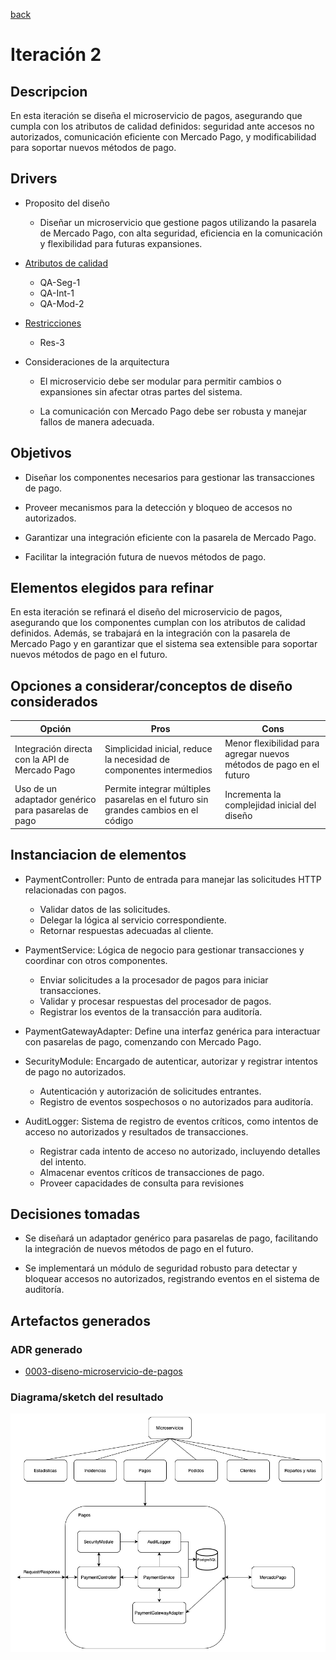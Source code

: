 [back](/docs/add_method/home.md)
# Iteración 2

## Descripcion
En esta iteración se diseña el microservicio de pagos, asegurando que cumpla con los atributos de calidad definidos: seguridad ante accesos no autorizados, comunicación eficiente con Mercado Pago, y modificabilidad para soportar nuevos métodos de pago.

## Drivers
- Proposito del diseño
    - Diseñar un microservicio que gestione pagos utilizando la pasarela de Mercado Pago, con alta seguridad, eficiencia en la comunicación y flexibilidad para futuras expansiones.

- [Atributos de calidad](/docs/atributos-de-calidad.md)
    - QA-Seg-1
    - QA-Int-1
    - QA-Mod-2
- [Restricciones](/docs/restricciones.md)
    - Res-3
- Consideraciones de la arquitectura
    - El microservicio debe ser modular para permitir cambios o expansiones sin afectar otras partes del sistema.
    
    - La comunicación con Mercado Pago debe ser robusta y manejar fallos de manera adecuada.

## Objetivos

- Diseñar los componentes necesarios para gestionar las transacciones de pago.

- Proveer mecanismos para la detección y bloqueo de accesos no autorizados.

- Garantizar una integración eficiente con la pasarela de Mercado Pago.

- Facilitar la integración futura de nuevos métodos de pago.
## Elementos elegidos para refinar
En esta iteración se refinará el diseño del microservicio de pagos, asegurando que los componentes cumplan con los atributos de calidad definidos. Además, se trabajará en la integración con la pasarela de Mercado Pago y en garantizar que el sistema sea extensible para soportar nuevos métodos de pago en el futuro.

## Opciones a considerar/conceptos de diseño considerados
| Opción | Pros | Cons |
|---|---|---|
| Integración directa con la API de Mercado Pago | Simplicidad inicial, reduce la necesidad de componentes intermedios | Menor flexibilidad para agregar nuevos métodos de pago en el futuro |
| Uso de un adaptador genérico para pasarelas de pago | Permite integrar múltiples pasarelas en el futuro sin grandes cambios en el código | Incrementa la complejidad inicial del diseño |

## Instanciacion de elementos
- PaymentController: Punto de entrada para manejar las solicitudes HTTP relacionadas con pagos.
    - Validar datos de las solicitudes.
    - Delegar la lógica al servicio correspondiente.
    - Retornar respuestas adecuadas al cliente.

- PaymentService: Lógica de negocio para gestionar transacciones y coordinar con otros componentes.
    - Enviar solicitudes a la procesador de pagos para iniciar transacciones.
    - Validar y procesar respuestas del procesador de pagos.
    - Registrar los eventos de la transacción para auditoría.

- PaymentGatewayAdapter: Define una interfaz genérica para interactuar con pasarelas de pago, comenzando con Mercado Pago.

- SecurityModule: Encargado de autenticar, autorizar y registrar intentos de pago no autorizados.
    - Autenticación y autorización de solicitudes entrantes.
    - Registro de eventos sospechosos o no autorizados para auditoría.

- AuditLogger: Sistema de registro de eventos críticos, como intentos de acceso no autorizados y resultados de transacciones.
    - Registrar cada intento de acceso no autorizado, incluyendo detalles del intento.
    - Almacenar eventos críticos de transacciones de pago.
    - Proveer capacidades de consulta para revisiones

## Decisiones tomadas
- Se diseñará un adaptador genérico para pasarelas de pago, facilitando la integración de nuevos métodos de pago en el futuro.

- Se implementará un módulo de seguridad robusto para detectar y bloquear accesos no autorizados, registrando eventos en el sistema de auditoría.

## Artefactos generados

### ADR generado
- [ 0003-diseno-microservicio-de-pagos ](/docs/decisions/0003-diseno-microservicio-de-pagos.md)

### Diagrama/sketch del resultado
![image](/docs/resources/microservicio-pagos.png)